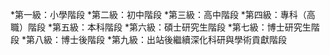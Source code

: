*第一級：小學階段
*第二級：初中階段
*第三級：高中階段
*第四級：專科（高職）階段
*第五級：本科階段
*第六級：碩士研究生階段
*第七級：博士研究生階段
*第八級：博士後階段
*第九級：出站後繼續深化科研與學術貢獻階段
